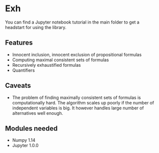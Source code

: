 # Exh

You can find a Jupyter notebook tutorial in the main folder to get a headstart for using the library.

## Features 

  - Innocent inclusion, innocent exclusion of propositional formulas
  - Computing maximal consistent sets of formulas
  - Recursively exhaustified formulas
  - Quantifiers 
  
## Caveats
 
  - The problem of finding maximally consistent sets of formulas is computationally hard. The algorithm scales up poorly if the number of independent variables is big. It however handles large number of alternatives well enough.
  
## Modules needed

  - Numpy 1.14 
  - Jupyter 1.0.0

